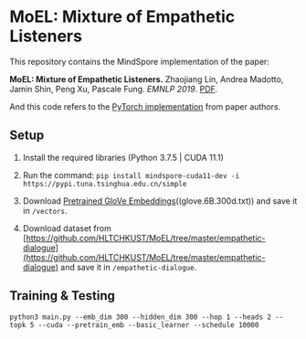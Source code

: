 MoEL: Mixture of Empathetic Listeners
====

This repository contains the MindSpore implementation of the paper: 

**MoEL: Mixture of Empathetic Listeners.**  Zhaojiang Lin, Andrea Madotto, Jamin Shin, Peng Xu, Pascale Fung. *EMNLP 2019*. [PDF](https://arxiv.org/pdf/1908.07687.pdf).

And this code refers to the [PyTorch implementation](https://github.com/HLTCHKUST/MoEL) from paper authors.

Setup
---

1. Install the required libraries (Python 3.7.5 | CUDA 11.1)
2. Run the command: `pip install mindspore-cuda11-dev -i https://pypi.tuna.tsinghua.edu.cn/simple`

3. Download [Pretrained GloVe Embeddings](http://nlp.stanford.edu/data/glove.6B.zip)((glove.6B.300d.txt)) and save it in `/vectors`.
4. Download dataset from [https://github.com/HLTCHKUST/MoEL/tree/master/empathetic-dialogue](https://github.com/HLTCHKUST/MoEL/tree/master/empathetic-dialogue) and save it in `/empathetic-dialogue`.

Training & Testing
---

`python3 main.py --emb_dim 300 --hidden_dim 300 --hop 1 --heads 2 --topk 5 --cuda --pretrain_emb --basic_learner --schedule 10000`
